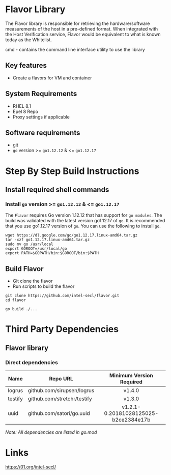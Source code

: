 # Flavor Library

The Flavor library is responsible for retrieving the hardware/software measurements of the host in a pre-defined format. 
When integrated with the Host Verification service, Flavor would be equivalent to what is known today as the Whitelist.

cmd - contains the command line interface utility to use the library

## Key features
- Create a flavors for VM and container


## System Requirements
- RHEL 8.1
- Epel 8 Repo
- Proxy settings if applicable

## Software requirements
- git
- `go` version >= `go1.12.12` & <= `go1.12.17`

# Step By Step Build Instructions

## Install required shell commands

### Install `go` version >= `go1.12.12` & <= `go1.12.17`
The `Flavor` requires Go version 1.12.12 that has support for `go modules`. The build was validated with the latest version go1.12.17 of `go`. It is recommended that you use go1.12.17 version of `go`. You can use the following to install `go`.
```shell
wget https://dl.google.com/go/go1.12.17.linux-amd64.tar.gz
tar -xzf go1.12.17.linux-amd64.tar.gz
sudo mv go /usr/local
export GOROOT=/usr/local/go
export PATH=$GOPATH/bin:$GOROOT/bin:$PATH
```

## Build Flavor

- Git clone the flavor
- Run scripts to build the flavor

```shell
git clone https://github.com/intel-secl/flavor.git
cd flavor
```
```shell
go build ./...
```

# Third Party Dependencies

## Flavor library

### Direct dependencies

| Name                  | Repo URL                        | Minimum Version Required              |
| ----------------------| --------------------------------| :------------------------------------:|
| logrus                | github.com/sirupsen/logrus      | v1.4.0                                |
| testify               | github.com/stretchr/testify     | v1.3.0                                |
| uuid                  | github.com/satori/go.uuid       | v1.2.1-0.20181028125025-b2ce2384e17b  |

*Note: All dependencies are listed in go.mod*

# Links
https://01.org/intel-secl/
